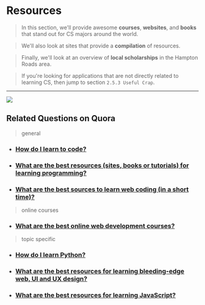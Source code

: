 # Resources

> In this section, we'll provide awesome **courses**, **websites**, and **books** that stand out for CS majors around the world.

> We'll also look at sites that provide a **compilation** of resources.

> Finally, we'll look at an overview of **local scholarships** in the Hampton Roads area.

> If you're looking for applications that are not directly related to learning CS, then jump to section `2.5.3 Useful Crap`.

---

![](http://bit-post.com/wp-content/uploads/2015/02/quora-logo.png)

## Related Questions on Quora

> general
- ### [How do I learn to code?](https://www.quora.com/How-do-I-learn-to-code-1)
- ### [What are the best resources (sites, books or tutorials) for learning programming?](https://www.quora.com/What-are-the-best-resources-sites-books-or-tutorials-for-learning-programming)
- ### [What are the best sources to learn web coding (in a short time)?](https://www.quora.com/What-are-the-best-sources-to-learn-web-coding-in-a-short-time?no_redirect=1)


> online courses
- ### [What are the best online web development courses?](https://www.quora.com/What-are-the-best-online-web-development-courses)

> topic specific
- ### [How do I learn Python?](https://www.quora.com/How-do-I-learn-Python-3)
- ### [What are the best resources for learning bleeding-edge web, UI and UX design?](https://www.quora.com/What-are-the-best-resources-for-learning-bleeding-edge-web-UI-and-UX-design])
- ### [What are the best resources for learning JavaScript?](https://www.quora.com/What-are-the-best-resources-for-learning-JavaScript)

